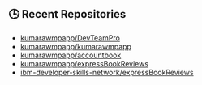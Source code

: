 ## 🕒 Recent Repositories
<!-- RECENT_REPOS_START -->
- [kumarawmpapp/DevTeamPro](https://github.com/kumarawmpapp/DevTeamPro)
- [kumarawmpapp/kumarawmpapp](https://github.com/kumarawmpapp/kumarawmpapp)
- [kumarawmpapp/accountbook](https://github.com/kumarawmpapp/accountbook)
- [kumarawmpapp/expressBookReviews](https://github.com/kumarawmpapp/expressBookReviews)
- [ibm-developer-skills-network/expressBookReviews](https://github.com/ibm-developer-skills-network/expressBookReviews)
<!-- RECENT_REPOS_END -->
